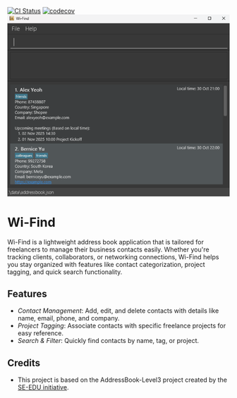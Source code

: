 [![CI Status](https://github.com/AY2526S1-CS2103T-T15-4/tp/workflows/Java%20CI/badge.svg)](https://github.com/AY2526S1-CS2103T-T15-4/tp/actions)
[![codecov](https://codecov.io/gh/AY2526S1-CS2103T-T15-4/tp/graph/badge.svg?token=S6XGAOPS2T)](https://codecov.io/gh/AY2526S1-CS2103T-T15-4/tp)
![Ui](docs/images/Ui.png)

# Wi-Find
Wi-Find is a lightweight address book application that is tailored for freelancers to manage their business contacts 
easily.  Whether you're tracking clients, collaborators, or networking connections, Wi-Find helps you stay organized
with features like contact categorization, project tagging, and quick search functionality.

## Features
- *Contact Management*: Add, edit, and delete contacts with details like name, email, phone, and company.
- *Project Tagging*: Associate contacts with specific freelance projects for easy reference.
- *Search & Filter*: Quickly find contacts by name, tag, or project.

## Credits
- This project is based on the AddressBook-Level3 project created by the [SE-EDU initiative](https://se-education.org).



